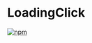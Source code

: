 # LoadingClick

[![npm](https://img.shields.io/npm/v/npm.svg)](https://www.npmjs.com/package/vue-js-modal)
